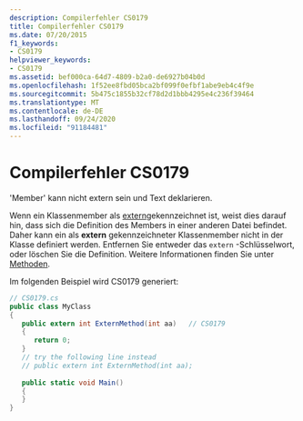 ```yaml
---
description: Compilerfehler CS0179
title: Compilerfehler CS0179
ms.date: 07/20/2015
f1_keywords:
- CS0179
helpviewer_keywords:
- CS0179
ms.assetid: bef000ca-64d7-4809-b2a0-de6927b04b0d
ms.openlocfilehash: 1f52ee8fbd05bca2bf099f0efbf1abe9eb4c4f9e
ms.sourcegitcommit: 5b475c1855b32cf78d2d1bbb4295e4c236f39464
ms.translationtype: MT
ms.contentlocale: de-DE
ms.lasthandoff: 09/24/2020
ms.locfileid: "91184481"
---
```

# <a name="compiler-error-cs0179"></a>Compilerfehler CS0179

'Member' kann nicht extern sein und Text deklarieren.  
  
 Wenn ein Klassenmember als [extern](../language-reference/keywords/extern.md)gekennzeichnet ist, weist dies darauf hin, dass sich die Definition des Members in einer anderen Datei befindet. Daher kann ein als **extern** gekennzeichneter Klassenmember nicht in der Klasse definiert werden. Entfernen Sie entweder das `extern` -Schlüsselwort, oder löschen Sie die Definition. Weitere Informationen finden Sie unter [Methoden](../programming-guide/classes-and-structs/methods.md).  
  
 Im folgenden Beispiel wird CS0179 generiert:  
  
```csharp  
// CS0179.cs  
public class MyClass  
{  
   public extern int ExternMethod(int aa)   // CS0179  
   {  
      return 0;  
   }  
   // try the following line instead  
   // public extern int ExternMethod(int aa);  
  
   public static void Main()  
   {  
   }  
}  
```
